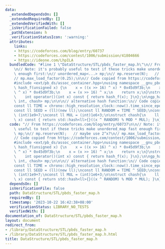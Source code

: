 ```yaml
---
data:
  _extendedDependsOn: []
  _extendedRequiredBy: []
  _extendedVerifiedWith: []
  _isVerificationFailed: false
  _pathExtension: h
  _verificationStatusIcon: ':warning:'
  attributes:
    links:
    - https://codeforces.com/blog/entry/60737
    - https://codeforces.com/contest/1006/submission/41804666
    - https://ideone.com/LhpILA
  bundledCode: "#line 1 \"DataStructure/STL/pbds_faster_map.h\"\n// From https://codeforces.com/blog/entry/60737\n\
    \n// Note: it's probably useful to test if these tricks make unordered_map fast\
    \ enough first:\n// unordered_map<...> mp;\n// mp.reserve(N);   // maybe use 2^x?\n\
    // mp.max_load_factor(0.25);\n\n// Code copied from https://codeforces.com/contest/1006/submission/41804666\n\
    #include <ext/pb_ds/assoc_container.hpp>\nusing namespace __gnu_pbds;\n\nunsigned\
    \ hash_f(unsigned x) {\n    x = ((x >> 16) ^ x) * 0x45d9f3b;\n    x = ((x >> 16)\
    \ ^ x) * 0x45d9f3b;\n    x = (x >> 16) ^ x;\n    return x;\n}\nstruct chash {\n\
    \    int operator()(int x) const { return hash_f(x); }\n};\n\ngp_hash_table<int,\
    \ int, chash> mp;\n\n\n// alternative hash function:\n// Code copied from https://ideone.com/LhpILA\n\
    const ll TIME = chrono::high_resolution_clock::now().time_since_epoch().count();\n\
    const ll SEED = (ll)(new ll);\nconst ll RANDOM = TIME ^ SEED;\nconst ll MOD =\
    \ (int)1e9+7;\nconst ll MUL = (int)1e6+3;\n\nstruct chash{\n    ll operator()(ll\
    \ x) const { return std::hash<ll>{}((x ^ RANDOM) % MOD * MUL); }\n};\n"
  code: "// From https://codeforces.com/blog/entry/60737\n\n// Note: it's probably\
    \ useful to test if these tricks make unordered_map fast enough first:\n// unordered_map<...>\
    \ mp;\n// mp.reserve(N);   // maybe use 2^x?\n// mp.max_load_factor(0.25);\n\n\
    // Code copied from https://codeforces.com/contest/1006/submission/41804666\n\
    #include <ext/pb_ds/assoc_container.hpp>\nusing namespace __gnu_pbds;\n\nunsigned\
    \ hash_f(unsigned x) {\n    x = ((x >> 16) ^ x) * 0x45d9f3b;\n    x = ((x >> 16)\
    \ ^ x) * 0x45d9f3b;\n    x = (x >> 16) ^ x;\n    return x;\n}\nstruct chash {\n\
    \    int operator()(int x) const { return hash_f(x); }\n};\n\ngp_hash_table<int,\
    \ int, chash> mp;\n\n\n// alternative hash function:\n// Code copied from https://ideone.com/LhpILA\n\
    const ll TIME = chrono::high_resolution_clock::now().time_since_epoch().count();\n\
    const ll SEED = (ll)(new ll);\nconst ll RANDOM = TIME ^ SEED;\nconst ll MOD =\
    \ (int)1e9+7;\nconst ll MUL = (int)1e6+3;\n\nstruct chash{\n    ll operator()(ll\
    \ x) const { return std::hash<ll>{}((x ^ RANDOM) % MOD * MUL); }\n};\n"
  dependsOn: []
  isVerificationFile: false
  path: DataStructure/STL/pbds_faster_map.h
  requiredBy: []
  timestamp: '2023-10-22 16:42:38+08:00'
  verificationStatus: LIBRARY_NO_TESTS
  verifiedWith: []
documentation_of: DataStructure/STL/pbds_faster_map.h
layout: document
redirect_from:
- /library/DataStructure/STL/pbds_faster_map.h
- /library/DataStructure/STL/pbds_faster_map.h.html
title: DataStructure/STL/pbds_faster_map.h
---
```

